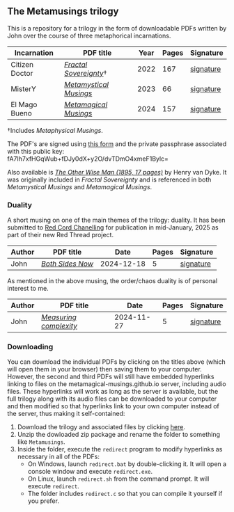 ## The Metamusings trilogy
This is a repository for a trilogy in the form of downloadable PDFs written by John over the course of three metaphorical incarnations.

|**Incarnation**|**PDF title**|**Year**|**Pages**|**Signature**|
|---------------|-------------|--------|---------|-------------|
|Citizen Doctor |[*Fractal Sovereignty*](https://metamagical-musings.github.io/Fractal-Sovereignty.pdf)†|2022|167|[signature](https://metamagical-musings.github.io/signatures/Fractal-Sovereignty.txt)|
|MisterY        |[*Metamystical Musings*](https://metamagical-musings.github.io/Metamystical-Musings.pdf)|2023|66|[signature](https://metamagical-musings.github.io/signatures/Metamystical-Musings.txt)|
|El Mago Bueno  |[*Metamagical Musings*](https://metamagical-musings.github.io/Metamagical-Musings.pdf)|2024|157|[signature](https://metamagical-musings.github.io/signatures/Metamagical-Musings.txt)|

†Includes *Metaphysical Musings*.

The PDF's are signed using [this form](https://metamagical-musings.github.io/hash-and-sign.html) and the private passphrase associated
with this public key: fA7Ih7xfHGqWub+fDJy0dX+y2O/dvTDmO4xmeF1Bylc=

Also available is [*The Other Wise Man (1895, 17 pages)*](https://metamagical-musings.github.io/The-Other-Wise-Man.pdf) by Henry van Dyke. It was originally included in *Fractal Sovereignty* and is referenced in both *Metamystical Musings* and *Metamagical Musings*.

### Duality
A short musing on one of the main themes of the trilogy: duality. It has been submitted to [Red Cord Chanelling](https://www.redcordchanneling.com/)
for publication in mid-January, 2025 as part of their new Red Thread project. 

|**Author**|**PDF title**|**Date**|**Pages**|**Signature**|
|---------------|-------------|--------|---------|-------------|
|John |[*Both Sides Now*](https://metamagical-musings.github.io/Both-Sides-Now.pdf)|2024-12-18|5|[signature](https://metamagical-musings.github.io/signatures/Both-Sides-Now.txt)|

As mentioned in the above musing, the order/chaos duality is of personal interest to me.

|**Author**|**PDF title**|**Date**|**Pages**|**Signature**|
|---------------|-------------|--------|---------|-------------|
|John |[*Measuring complexity*](https://metamagical-musings.github.io/Measuring-complexity.pdf)|2024-11-27|5|[signature](https://metamagical-musings.github.io/signatures/Measuring-complexity.txt)|

### Downloading
You can download the individual PDFs by clicking on the titles above (which will open them in your browser) then saving them to your computer. However, the second and third PDFs will still have embedded hyperlinks linking to files on the metamagical-musings.github.io server, including audio files. These hyperlinks will work as long as the server is available, but the full trilogy along with its audio files can be downloaded to your computer and then modified so that hyperlinks link to your own computer instead of the server, thus making it self-contained:
1. Download the trilogy and associated files by clicking [here](https://github.com/metamagical-musings/metamagical-musings.github.io/archive/refs/heads/main.zip).
2. Unzip the dowloaded zip package and rename the folder to something like `Metamusings`.
3. Inside the folder, execute the `redirect` program to modify hyperlinks as necessary in all of the PDFs:
   - On Windows, launch `redirect.bat` by double-clicking it. It will open a console window and execute `redirect.exe`.
   - On Linux, launch `redirect.sh` from the command prompt. It will execute `redirect`.
   - The folder includes `redirect.c` so that you can compile it yourself if you prefer.
